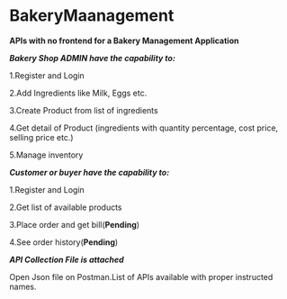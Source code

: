 # BakeryMaanagement
**APIs with no frontend for a Bakery Management Application**


***Bakery Shop ADMIN have the capability to:***

  1.Register and Login

  2.Add Ingredients like Milk, Eggs etc.

  3.Create Product from list of ingredients

  4.Get detail of Product (ingredients with quantity percentage, cost price, selling price etc.)

  5.Manage inventory
  
  

***Customer or buyer have the capability to:***

  1.Register and Login

  2.Get list of available products

  3.Place order and get bill(**Pending**)

  4.See order history(**Pending**)
  


***API Collection File is attached***

Open Json file on Postman.List of APIs available with proper instructed names.
